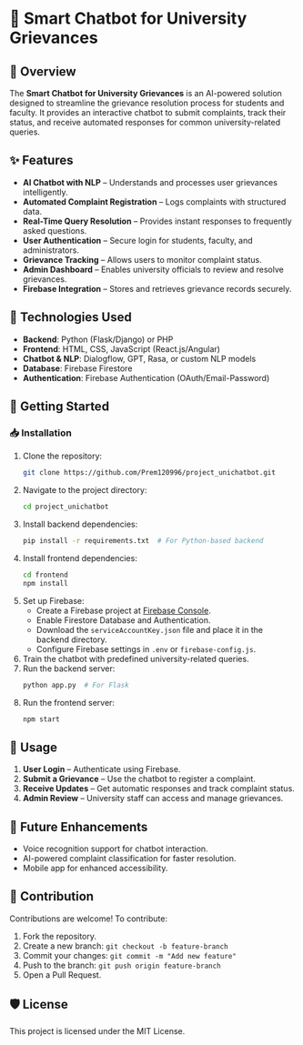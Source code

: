 # 🤖 Smart Chatbot for University Grievances

## 📝 Overview
The **Smart Chatbot for University Grievances** is an AI-powered solution designed to streamline the grievance resolution process for students and faculty. It provides an interactive chatbot to submit complaints, track their status, and receive automated responses for common university-related queries.

## ✨ Features
- **AI Chatbot with NLP** – Understands and processes user grievances intelligently.
- **Automated Complaint Registration** – Logs complaints with structured data.
- **Real-Time Query Resolution** – Provides instant responses to frequently asked questions.
- **User Authentication** – Secure login for students, faculty, and administrators.
- **Grievance Tracking** – Allows users to monitor complaint status.
- **Admin Dashboard** – Enables university officials to review and resolve grievances.
- **Firebase Integration** – Stores and retrieves grievance records securely.

## 🔧 Technologies Used
- **Backend**: Python (Flask/Django) or PHP
- **Frontend**: HTML, CSS, JavaScript (React.js/Angular)
- **Chatbot & NLP**: Dialogflow, GPT, Rasa, or custom NLP models
- **Database**: Firebase Firestore
- **Authentication**: Firebase Authentication (OAuth/Email-Password)

## 🚀 Getting Started
### 📥 Installation
1. Clone the repository:
   ```sh
   git clone https://github.com/Prem120996/project_unichatbot.git
   ```
2. Navigate to the project directory:
   ```sh
   cd project_unichatbot
   ```
3. Install backend dependencies:
   ```sh
   pip install -r requirements.txt  # For Python-based backend
   ```
4. Install frontend dependencies:
   ```sh
   cd frontend
   npm install
   ```
5. Set up Firebase:
   - Create a Firebase project at [Firebase Console](https://console.firebase.google.com/).
   - Enable Firestore Database and Authentication.
   - Download the `serviceAccountKey.json` file and place it in the backend directory.
   - Configure Firebase settings in `.env` or `firebase-config.js`.
6. Train the chatbot with predefined university-related queries.
7. Run the backend server:
   ```sh
   python app.py  # For Flask
8. Run the frontend server:
   ```sh
   npm start
   ```

## 📌 Usage
1. **User Login** – Authenticate using Firebase.
2. **Submit a Grievance** – Use the chatbot to register a complaint.
3. **Receive Updates** – Get automatic responses and track complaint status.
4. **Admin Review** – University staff can access and manage grievances.

## 🔮 Future Enhancements
- Voice recognition support for chatbot interaction.
- AI-powered complaint classification for faster resolution.
- Mobile app for enhanced accessibility.

## 🤝 Contribution
Contributions are welcome! To contribute:
1. Fork the repository.
2. Create a new branch: `git checkout -b feature-branch`
3. Commit your changes: `git commit -m "Add new feature"`
4. Push to the branch: `git push origin feature-branch`
5. Open a Pull Request.

## 🛡️ License
This project is licensed under the MIT License.


